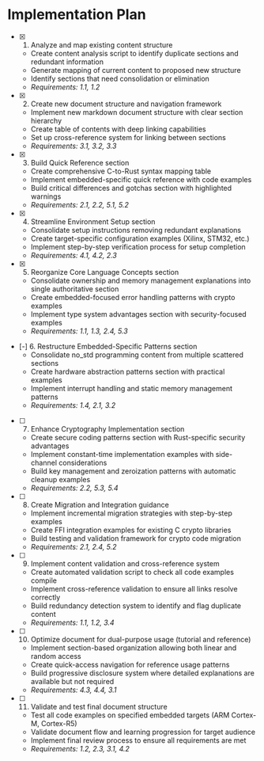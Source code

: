 # Implementation Plan

- [x] 1. Analyze and map existing content structure
  - Create content analysis script to identify duplicate sections and redundant information
  - Generate mapping of current content to proposed new structure
  - Identify sections that need consolidation or elimination
  - _Requirements: 1.1, 1.2_

- [x] 2. Create new document structure and navigation framework
  - Implement new markdown document structure with clear section hierarchy
  - Create table of contents with deep linking capabilities
  - Set up cross-reference system for linking between sections
  - _Requirements: 3.1, 3.2, 3.3_

- [x] 3. Build Quick Reference section
  - Create comprehensive C-to-Rust syntax mapping table
  - Implement embedded-specific quick reference with code examples
  - Build critical differences and gotchas section with highlighted warnings
  - _Requirements: 2.1, 2.2, 5.1, 5.2_

- [x] 4. Streamline Environment Setup section
  - Consolidate setup instructions removing redundant explanations
  - Create target-specific configuration examples (Xilinx, STM32, etc.)
  - Implement step-by-step verification process for setup completion
  - _Requirements: 4.1, 4.2, 2.3_

- [x] 5. Reorganize Core Language Concepts section
  - Consolidate ownership and memory management explanations into single authoritative section
  - Create embedded-focused error handling patterns with crypto examples
  - Implement type system advantages section with security-focused examples
  - _Requirements: 1.1, 1.3, 2.4, 5.3_

- [-] 6. Restructure Embedded-Specific Patterns section
  - Consolidate no_std programming content from multiple scattered sections
  - Create hardware abstraction patterns section with practical examples
  - Implement interrupt handling and static memory management patterns
  - _Requirements: 1.4, 2.1, 3.2_

- [ ] 7. Enhance Cryptography Implementation section
  - Create secure coding patterns section with Rust-specific security advantages
  - Implement constant-time implementation examples with side-channel considerations
  - Build key management and zeroization patterns with automatic cleanup examples
  - _Requirements: 2.2, 5.3, 5.4_

- [ ] 8. Create Migration and Integration guidance
  - Implement incremental migration strategies with step-by-step examples
  - Create FFI integration examples for existing C crypto libraries
  - Build testing and validation framework for crypto code migration
  - _Requirements: 2.1, 2.4, 5.2_

- [ ] 9. Implement content validation and cross-reference system
  - Create automated validation script to check all code examples compile
  - Implement cross-reference validation to ensure all links resolve correctly
  - Build redundancy detection system to identify and flag duplicate content
  - _Requirements: 1.1, 1.2, 3.4_

- [ ] 10. Optimize document for dual-purpose usage (tutorial and reference)
  - Implement section-based organization allowing both linear and random access
  - Create quick-access navigation for reference usage patterns
  - Build progressive disclosure system where detailed explanations are available but not required
  - _Requirements: 4.3, 4.4, 3.1_

- [ ] 11. Validate and test final document structure
  - Test all code examples on specified embedded targets (ARM Cortex-M, Cortex-R5)
  - Validate document flow and learning progression for target audience
  - Implement final review process to ensure all requirements are met
  - _Requirements: 1.2, 2.3, 3.1, 4.2_